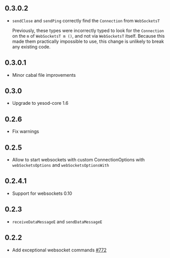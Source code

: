 ## 0.3.0.2

* `sendClose` and `sendPing` correctly find the `Connection` from `WebSocketsT`

  Previously, these types were incorrectly typed to look for the `Connection` on
  the `m` of `WebSocketsT m ()`, and not via `WebSocketsT` itself. Because this
  made them practically impossible to use, this change is unlikely to break any
  existing code.

## 0.3.0.1

* Minor cabal file improvements

## 0.3.0

* Upgrade to yesod-core 1.6

## 0.2.6

* Fix warnings

## 0.2.5

* Allow to start websockets with custom ConnectionOptions with `webSocketsOptions` and `webSocketsOptionsWith`

## 0.2.4.1

* Support for websockets 0.10

## 0.2.3

* `receiveDataMessageE` and `sendDataMessageE`

## 0.2.2

* Add exceptional websocket commands [#772](https://github.com/yesodweb/yesod/pull/772)

